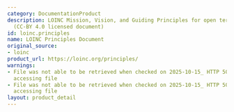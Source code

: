 ```yaml
---
category: DocumentationProduct
description: LOINC Mission, Vision, and Guiding Principles for open terminology development
  (CC-BY 4.0 licensed document)
id: loinc.principles
name: LOINC Principles Document
original_source:
- loinc
product_url: https://loinc.org/principles/
warnings:
- File was not able to be retrieved when checked on 2025-10-15_ HTTP 503 error when
  accessing file
- File was not able to be retrieved when checked on 2025-10-15_ HTTP 503 error when
  accessing file
layout: product_detail
---
```

